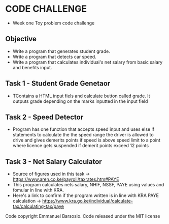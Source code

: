 # CODE CHALLENGE 
- Week one Toy problem code challenge
## Objective
- Write a program that generates student grade.
- Write a program that detects car speed.
- Write a program that calculates individual's net salary from basic salary and benefits input.

## Task 1 - Student Grade Genetaor
- TContains a HTML input fiels and calculate button called grade. It outputs grade depending on the marks inputted in the input field

## Task 2 - Speed Detector 
- Program has one function that accepts speed input and uses else if statements to calculate the the speed range the driver is allowed to drive and gives demerits points if speed is above speed limit to a point where licence gets suspended if demerit points exceed 12 points

## Task 3 - Net Salary Calculator
- Source of figures used in this task -> https://www.aren.co.ke/payroll/taxrates.htm#PAYE 
- This program calculates nets salary, NHIF, NSSF, PAYE using values and fomular in line with KRA.
- Here's a link to confirm if the program written is in line with KRA PAYE calculation -> https://www.kra.go.ke/individual/calculate-tax/calculating-tax/paye




Code copyright Emmanuel Barsosio. Code released under the MIT license